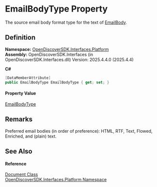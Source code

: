 # EmailBodyType Property


The source email body format type for the text of <a href="3850aff9-2af5-85b1-7b66-9b87c821e20b">EmailBody</a>.



## Definition
**Namespace:** <a href="a1e65d49-050f-842a-426e-ba8aab188009">OpenDiscoverSDK.Interfaces.Platform</a>  
**Assembly:** OpenDiscoverSDK.Interfaces (in OpenDiscoverSDK.Interfaces.dll) Version: 2025.4.4.0 (2025.4.4)

**C#**
``` C#
[DataMemberAttribute]
public EmailBodyType EmailBodyType { get; set; }
```



#### Property Value
<a href="24c7b53e-8bff-c22b-3b93-62a7138486c1">EmailBodyType</a>

## Remarks
Preferred email bodies (in order of preference): HTML, RTF, Text, Flowed, Enriched, and (plain) text.

## See Also


#### Reference
<a href="1ada9969-add0-f951-f601-f7107618fb9d">Document Class</a>  
<a href="a1e65d49-050f-842a-426e-ba8aab188009">OpenDiscoverSDK.Interfaces.Platform Namespace</a>  
